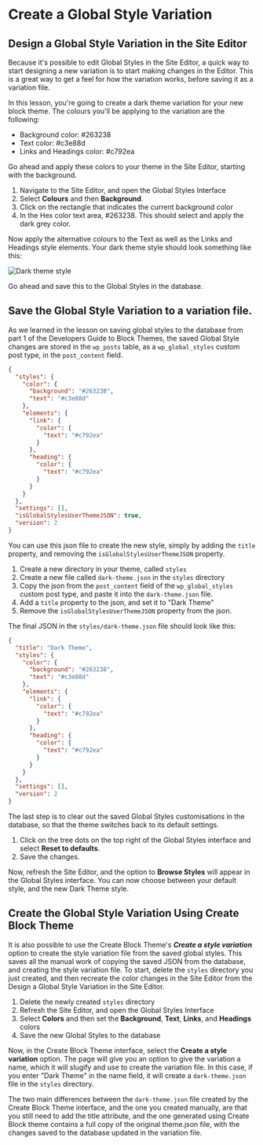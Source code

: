 # Create a Global Style Variation

## Design a Global Style Variation in the Site Editor

Because it's possible to edit Global Styles in the Site Editor, a quick way to start designing a new variation is to start making changes in the Editor.  This is a great way to get a feel for how the variation works, before saving it as a variation file.

In this lesson, you're going to create a dark theme variation for your new block theme. The colours you'll be applying to the variation are the following:

- Background color: #263238
- Text color: #c3e88d
- Links and Headings color: #c792ea

Go ahead and apply these colors to your theme in the Site Editor, starting with the background.  

1. Navigate to the Site Editor, and open the Global Styles Interface
2. Select **Colours** and then **Background**.  
3. Click on the rectangle that indicates the current background color
4. In the Hex color text area, #263238. This should select and apply the dark grey color.

Now apply the alternative colours to the Text as well as the Links and Headings style elements. Your dark theme style should look something like this:

![Dark theme style](https://learn.wordpress.org/files/2022/11/dark-theme-style.png)

Go ahead and save this to the Global Styles in the database.

## Save the Global Style Variation to a variation file.

As we learned in the lesson on saving global styles to the database from part 1 of the Developers Guide to Block Themes, the saved Global Style changes are stored in the `wp_posts` table, as a `wp_global_styles` custom post type, in the `post_content` field.  


```json
{
  "styles": {
    "color": {
      "background": "#263238",
      "text": "#c3e88d"
    },
    "elements": {
      "link": {
        "color": {
          "text": "#c792ea"
        }
      },
      "heading": {
        "color": {
          "text": "#c792ea"
        }
      }
    }
  },
  "settings": [],
  "isGlobalStylesUserThemeJSON": true,
  "version": 2
}
```

You can use this json file to create the new style, simply by adding the `title` property, and removing the `isGlobalStylesUserThemeJSON` property.

1. Create a new directory in your theme, called `styles`
2. Create a new file called `dark-theme.json` in the `styles` directory
3. Copy the json from the `post_content` field of the `wp_global_styles` custom post type, and paste it into the `dark-theme.json` file.
4. Add a `title` property to the json, and set it to "Dark Theme"
5. Remove the `isGlobalStylesUserThemeJSON` property from the json.

The final JSON in the `styles/dark-theme.json` file should look like this:

```json
{
  "title": "Dark Theme",
  "styles": {
    "color": {
      "background": "#263238",
      "text": "#c3e88d"
    },
    "elements": {
      "link": {
        "color": {
          "text": "#c792ea"
        }
      },
      "heading": {
        "color": {
          "text": "#c792ea"
        }
      }
    }
  },
  "settings": [],
  "version": 2
}
```

The last step is to clear out the saved Global Styles customisations in the database, so that the theme switches back to its default settings.

1. Click on the tree dots on the top right of the Global Styles interface and select **Reset to defaults**.
2. Save the changes.

Now, refresh the Site Editor, and the option to **Browse Styles** will appear in the Global Styles interface.  You can now choose between your default style, and the new Dark Theme style.

## Create the Global Style Variation Using Create Block Theme

It is also possible to use the Create Block Theme's ***Create a style variation*** option to create the style variation file from the saved global styles. This saves all the manual work of copying the saved JSON from the database, and creating the style variation file. To start, delete the `styles` directory you just created, and then recreate the color changes in the Site Editor from the Design a Global Style Variation in the Site Editor.

1. Delete the newly created `styles` directory
2. Refresh the Site Editor, and open the Global Styles Interface
3. Select **Colors** and then set the **Background**, **Text**, **Links**, and **Headings** colors
4. Save the new Global Styles to the database

Now, in the Create Block Theme interface, select the **Create a style variation** option. The page will give you an option to give the variation a name, which it will slugify and use to create the variation file. In this case, if you enter "Dark Theme" in the name field, it will create a `dark-theme.json` file in the `styles` directory.

The two main differences between the `dark-theme.json` file created by the Create Block Theme interface, and the one you created manually, are that you still need to add the title attribute, and the one generated using Create Block theme contains a full copy of the original theme.json file, with the changes saved to the database updated in the variation file. 
